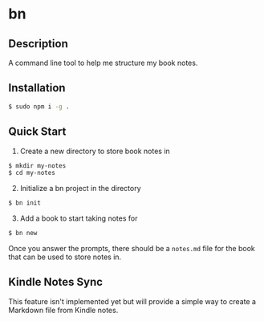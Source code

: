 # bn

## Description

A command line tool to help me structure my book notes.

## Installation

```bash
$ sudo npm i -g .
```

## Quick Start

1. Create a new directory to store book notes in

```bash
$ mkdir my-notes
$ cd my-notes
```

2. Initialize a bn project in the directory

```bash
$ bn init
```

3. Add a book to start taking notes for

```bash
$ bn new
```

Once you answer the prompts, there should be a `notes.md` file for the book that can be used to store notes in.

## Kindle Notes Sync

This feature isn't implemented yet but will provide a simple way to create a Markdown file from Kindle notes.
